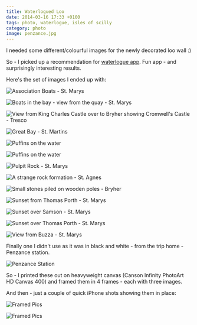 ```yaml
---
title: Waterlogued Loo
date: 2014-03-16 17:33 +0100
tags: photo, waterlogue, isles of scilly
category: photo
image: penzance.jpg
---
```


I needed some different/colourful images for the newly decorated loo wall :)

So - I picked up a recommendation for [waterlogue app](http://www.waterlogueapp.com/). Fun app - and surprisingly interesting results.

Here's the set of images I ended up with:

![Association Boats - St. Marys](association-boats.jpg 'Association Boats - St. Marys')

![Boats in the bay - view from the quay - St. Marys](boats-in-the-bay.jpg 'Boats in the bay - view from the quay - St. Marys')

![View from King Charles Castle over to Bryher showing Cromwell's Castle - Tresco](bryher-from-tresco.jpg "View from King Charles Castle over to Bryher showing Cromwell's Castle - Tresco")

![Great Bay - St. Martins](great-bay.jpg 'Great Bay - St. Martins')

<link-flickr id="9427461001" title="Original: Puffins"></link-flickr>
![Puffins on the water](puffins1.jpg 'Puffins on the water')

<link-flickr id="9427459449" title="Original: Puffins"></link-flickr>
![Puffins on the water](puffins2.jpg 'Puffins on the water')

![Pulpit Rock - St. Marys](pulpit-rock.jpg 'Pulpit Rock - St. Marys')

![A strange rock formation - St. Agnes](rock-on-agnes.jpg 'A strange rock formation - St. Agnes')

![Small stones piled on wooden poles - Bryher](rock-piles-bryher.jpg 'Small stones piled on wooden poles - Bryher')

![Sunset from Thomas Porth - St. Marys](sunset-from-thomas-porth.jpg 'Sunset from Thomas Porth - St. Marys')

<link-flickr id="9427444951" title="Original: Porth Thomas Sunset"></link-flickr>
![Sunset over Samson - St. Marys](sunset-over-samson.jpg 'Sunset over Samson - St. Marys')

<link-flickr id="9437064862" title="Original: Samson from Porth Thomas"></link-flickr>
![Sunset over Thomas Porth - St. Marys](sunset-over-thomas-porth.jpg 'Sunset over Thomas Porth - St. Marys')

<link-flickr id="9427474921" title="Original: Buzza Skies"></link-flickr>
![View from Buzza - St. Marys](view-from-buzza.jpg 'View from Buzza - St. Marys')

Finally one I didn't use as it was in black and white - from the trip home - Penzance station.

<link-flickr id="9434290255" title="Original: Penzance Station"></link-flickr>
![Penzance Station](penzance.jpg 'Penzance Station')

So - I printed these out on heavyweight canvas (Canson Infinity PhotoArt HD Canvas 400) and framed them in 4 frames - each with three images.

And then - just a couple of quick iPhone shots showing them in place:

![Framed Pics](pics1.jpg 'Framed Pics')

![Framed Pics](pics2.jpg 'Framed Pics')
